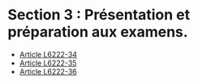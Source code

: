 # Section 3 : Présentation et préparation aux examens.

* [Article L6222-34](./LEGIARTI000006904030.md)
* [Article L6222-35](./LEGIARTI000021342274.md)
* [Article L6222-36](./LEGIARTI000006904032.md)
